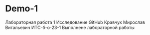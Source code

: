 # Demo-1
Лабораторная работа 1 Исследование GitHub
Кравчук Мирослав Витальевич ИТС-б-о-23-1
Выполнене лабораторной работы